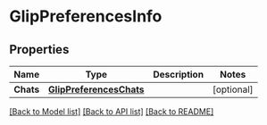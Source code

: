 # GlipPreferencesInfo

## Properties

Name | Type | Description | Notes
------------ | ------------- | ------------- | -------------
**Chats** | [**GlipPreferencesChats**](GlipPreferencesChats.md) |  | [optional] 

[[Back to Model list]](../README.md#documentation-for-models) [[Back to API list]](../README.md#documentation-for-api-endpoints) [[Back to README]](../README.md)


